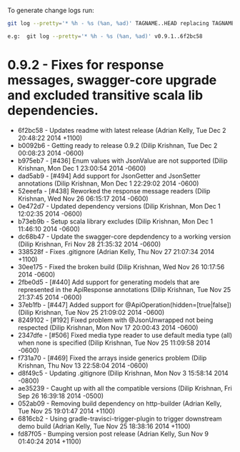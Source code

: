 To generate change logs run:

```bash
git log --pretty='* %h - %s (%an, %ad)' TAGNAME..HEAD replacing TAGNAME and HEAD as appropriate.

e.g:  git log --pretty='* %h - %s (%an, %ad)' v0.9.1..6f2bc58
```

# 0.9.2 - Fixes for response messages, swagger-core upgrade and excluded transitive scala lib dependencies.

* 6f2bc58 - Updates readme with latest release (Adrian Kelly, Tue Dec 2 20:48:22 2014 +1100)
* b0092b6 - Getting ready to release 0.9.2 (Dilip Krishnan, Tue Dec 2 00:08:23 2014 -0600)
* b975eb7 - [#436] Enum values with JsonValue are not supported (Dilip Krishnan, Mon Dec 1 23:00:54 2014 -0600)
* dad5ab9 - [#494] Add support for JsonGetter and JsonSetter annotations (Dilip Krishnan, Mon Dec 1 22:29:02 2014 -0600)
* 52eeefa - [#438] Reworked the response message readers (Dilip Krishnan, Wed Nov 26 06:15:17 2014 -0600)
* 0e472d7 - Updated dependency versions (Dilip Krishnan, Mon Dec 1 12:02:35 2014 -0600)
* b73eb9b - Setup scala library excludes (Dilip Krishnan, Mon Dec 1 11:46:10 2014 -0600)
* dc68b47 - Update the swagger-core depdendency to a working version (Dilip Krishnan, Fri Nov 28 21:35:32 2014 -0600)
* 338528f - Fixes .gitignore (Adrian Kelly, Thu Nov 27 21:07:34 2014 +1100)
* 30ee175 - Fixed the broken build (Dilip Krishnan, Wed Nov 26 10:17:56 2014 -0600)
* 2fbe0d5 - [#440] Add support for generating models that are represented in the ApiResponse annotations (Dilip Krishnan, Tue Nov 25 21:37:45 2014 -0600)
* 37eb1fb - [#447] Added support for @ApiOperation(hidden=[true|false]) (Dilip Krishnan, Tue Nov 25 21:09:02 2014 -0600)
* 8249102 - [#192] Fixed problem with @JsonUnwrapped not being respected (Dilip Krishnan, Mon Nov 17 20:00:43 2014 -0600)
* 2347dfe - [#506] Fixed media type reader to use default media type (all) when none is specified (Dilip Krishnan, Tue Nov 25 11:09:58 2014 -0600)
* f731a70 - [#469] Fixed the arrays inside generics problem (Dilip Krishnan, Thu Nov 13 22:58:04 2014 -0600)
* d8f49c5 - Updating .gitignore (Dilip Krishnan, Mon Nov 3 15:58:14 2014 -0800)
* ae35239 - Caught up with all the compatible versions (Dilip Krishnan, Fri Sep 26 16:39:18 2014 -0500)
* 052ab09 - Removing build dependency on http-builder (Adrian Kelly, Tue Nov 25 19:01:47 2014 +1100)
* 6816cb2 - Using gradle-travisci-trigger-plugin to trigger downstream demo build (Adrian Kelly, Tue Nov 25 18:38:16 2014 +1100)
* fd87f05 - Bumping version post release (Adrian Kelly, Sun Nov 9 01:40:24 2014 +1100)